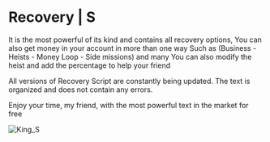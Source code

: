 #   Recovery | S
It is the most powerful of its kind and contains all recovery options, You can also get money in your account in more than one way Such as (Business - Heists - Money Loop - Side missions) and many You can also modify the heist and add the percentage to help your friend

All versions of Recovery Script are constantly being updated. The text is organized and does not contain any errors.

Enjoy your time, my friend, with the most powerful text in the market for free

![King_S](https://github.com/user-attachments/assets/86875b99-e7e3-49a6-b9a5-2183705e841f)

